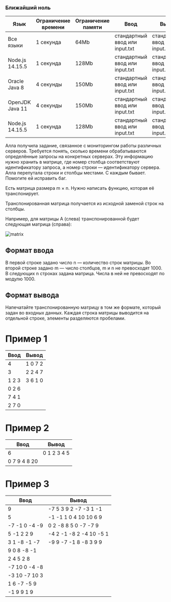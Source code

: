 ### Ближайший ноль

Язык  | Ограничение времени | Ограничение памяти | Ввод | Вывод
------------ | ------------- | ------------- | ------------- | -------------
Все языки | 1 секунда | 64Mb | стандартный ввод или input.txt | стандартный ввод или input.txt
Node.js 14.15.5 | 1 секунда| 128Mb | стандартный ввод или input.txt | стандартный ввод или input.txt
Oracle Java 8 | 4 секунды | 150Mb | стандартный ввод или input.txt | стандартный ввод или input.txt
OpenJDK Java 11 | 4 секунды | 150Mb | стандартный ввод или input.txt | стандартный ввод или input.txt
Node.js 14.15.5 | 1 секунда | 128Mb | стандартный ввод или input.txt | стандартный ввод или input.txt


Алла получила задание, связанное с мониторингом работы различных серверов. Требуется понять, сколько времени обрабатываются определённые запросы на конкретных серверах. Эту информацию нужно хранить в матрице, где номер столбца соответствуют идентификатору запроса, а номер строки — идентификатору сервера. Алла перепутала строки и столбцы местами. С каждым бывает. Помогите ей исправить баг.

Есть матрица размера m × n. Нужно написать функцию, которая её транспонирует.

Транспонированная матрица получается из исходной заменой строк на столбцы.

Например, для матрицы А (слева) транспонированной будет следующая матрица (справа):

![matrix](https://contest.yandex.ru/testsys/statement-image?imageId=69ff475b66bdbc91024d48b48ee588d5a58645a20b1433663a9e7981bef14e3d)

## Формат ввода
В первой строке задано число n — количество строк матрицы.
Во второй строке задано m — число столбцов, m и n не превосходят 1000. В следующих n строках задана матрица. Числа в ней не превосходят по модулю 1000.

## Формат вывода
Напечатайте транспонированную матрицу в том же формате, который задан во входных данных. Каждая строка матрицы выводится на отдельной строке, элементы разделяются пробелами.

# Пример 1
Ввод | Вывод
------------ | -------------
4 | 1 0 7 2
3 | 2 2 4 7
1 2 3 | 3 6 1 0
0 2 6 |
7 4 1 |
2 7 0 |


# Пример 2
Ввод | Вывод
------------ | -------------
6 | 0 1 2 3 4 5
0 7 9 4 8 20 | 

# Пример 3
Ввод | Вывод
------------ | -------------
9 | -7 5 3 9 2 -7 -3 1 -1
5 | -1 -1 1 0 4 10 10 6 9
-7 -1 0 -4 -9 | 0 2 -8 8 5 0 -7 -7 9
5 -1 2 2 9 | -4 2 -1 -8 2 -4 10 -5 1
3 1 -8 -1 -7 | -9 9 -7 -1 8 -8 3 9 9
9 0 8 -8 -1 |
2 4 5 2 8 |
-7 10 0 -4 -8 |
-3 10 -7 10 3 |
1 6 -7 -5 9 |
-1 9 9 1 9 |
